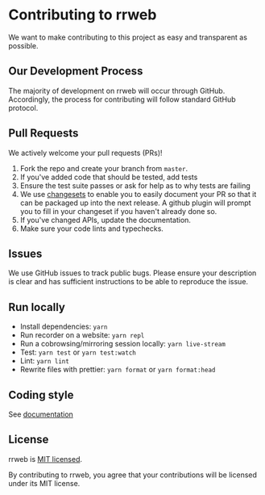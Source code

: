 # Contributing to rrweb

We want to make contributing to this project as easy and transparent as
possible.

## Our Development Process

The majority of development on rrweb will occur through GitHub. Accordingly,
the process for contributing will follow standard GitHub protocol.

## Pull Requests

We actively welcome your pull requests (PRs)!

1. Fork the repo and create your branch from `master`.
2. If you've added code that should be tested, add tests
3. Ensure the test suite passes or ask for help as to why tests are failing
4. We use [changesets](https://github.com/changesets/changesets/blob/main/docs/intro-to-using-changesets.md) to enable you to easily document your PR so that it can be packaged up into the next release. A github plugin will prompt you to fill in your changeset if you haven't already done so.
5. If you've changed APIs, update the documentation.
6. Make sure your code lints and typechecks.

## Issues

We use GitHub issues to track public bugs. Please ensure your description is
clear and has sufficient instructions to be able to reproduce the issue.

## Run locally

- Install dependencies: `yarn`
- Run recorder on a website: `yarn repl`
- Run a cobrowsing/mirroring session locally: `yarn live-stream`
- Test: `yarn test` or `yarn test:watch`
- Lint: `yarn lint`
- Rewrite files with prettier: `yarn format` or `yarn format:head`

## Coding style

See [documentation](docs/development/coding-style.md)

## License

rrweb is [MIT licensed](https://github.com/rrweb-io/rrweb/blob/master/LICENSE).

By contributing to rrweb, you agree that your contributions will be licensed
under its MIT license.
